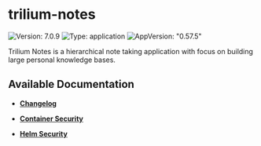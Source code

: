 # trilium-notes

![Version: 7.0.9](https://img.shields.io/badge/Version-7.0.9-informational?style=flat-square) ![Type: application](https://img.shields.io/badge/Type-application-informational?style=flat-square) ![AppVersion: "0.57.5"](https://img.shields.io/badge/AppVersion-"0.57.5"-informational?style=flat-square)

Trilium Notes is a hierarchical note taking application with focus on building large personal knowledge bases.

## Available Documentation

- [**Changelog**](CHANGELOG)

- [**Container Security**](container-security)

- [**Helm Security**](helm-security)

